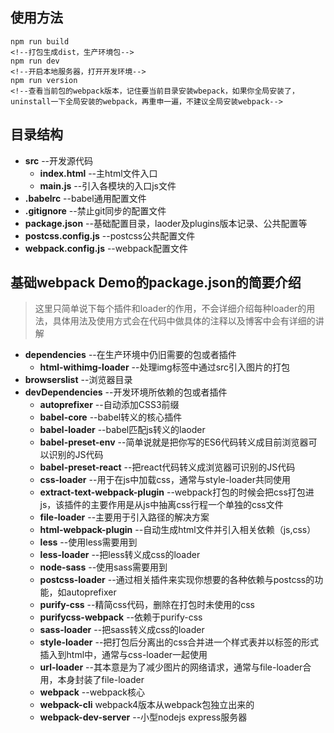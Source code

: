 ## 使用方法
    npm run build 
    <!--打包生成dist，生产环境包-->
    npm run dev
    <!--开启本地服务器，打开开发环境-->
    npm run version
    <!--查看当前包的webpack版本，记住要当前目录安装wbepack，如果你全局安装了，uninstall一下全局安装的webpack，再重申一遍，不建议全局安装webpack-->



## 目录结构

* __src__   --开发源代码
  * __index.html__  --主html文件入口
  * __main.js__ --引入各模块的入口js文件
* __.babelrc__  --babel通用配置文件
* __.gitignore__    --禁止git同步的配置文件
* __package.json__  --基础配置目录，laoder及plugins版本记录、公共配置等
* __postcss.config.js__ --postcss公共配置文件
* __webpack.config.js__ --webpack配置文件


## 基础webpack Demo的package.json的简要介绍

> 这里只简单说下每个插件和loader的作用，不会详细介绍每种loader的用法，具体用法及使用方式会在代码中做具体的注释以及博客中会有详细的讲解

<!--先从少的说起吧-->
* __dependencies__ --在生产环境中仍旧需要的包或者插件
  * __html-withimg-loader__ --处理img标签中通过src引入图片的打包
* __browserslist__ --浏览器目录
* __devDependencies__ --开发环境所依赖的包或者插件
  * __autoprefixer__ --自动添加CSS3前缀
  * __babel-core__ --babel转义的核心插件
  * __babel-loader__  --babel匹配js转义的laoder
  * __babel-preset-env__ --简单说就是把你写的ES6代码转义成目前浏览器可以识别的JS代码
  * __babel-preset-react__ --把react代码转义成浏览器可识别的JS代码
  * __css-loader__ --用于在js中加载css，通常与style-loader共同使用
  * __extract-text-webpack-plugin__ --webpack打包的时候会把css打包进js，该插件的主要作用是从js中抽离css行程一个单独的css文件 
  * __file-loader__ --主要用于引入路径的解决方案 
  * __html-webpack-plugin__  --自动生成html文件并引入相关依赖（js,css）
  * __less__  --使用less需要用到
  * __less-loader__ --把less转义成css的loader
  * __node-sass__ --使用sass需要用到
  * __postcss-loader__ --通过相关插件来实现你想要的各种依赖与postcss的功能，如autoprefixer
  * __purify-css__ --精简css代码，删除在打包时未使用的css
  * __purifycss-webpack__ --依赖于purify-css
  * __sass-loader__ --把sass转义成css的loader
  * __style-loader__  --把打包后分离出的css合并进一个样式表并以标签的形式插入到html中，通常与css-loader一起使用
  * __url-loader__ --其本意是为了减少图片的网络请求，通常与file-loader合用，本身封装了file-loader
  * __webpack__ --webpack核心
  * __webpack-cli__ webpack4版本从webpack包独立出来的
  * __webpack-dev-server__ --小型nodejs express服务器